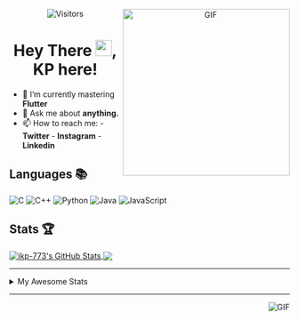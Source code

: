 <div align="center">
<img align="right" alt="GIF" height="300px" src="https://blog.insaid.co/wp-content/uploads/2020/01/Coding.gif"/>
       
![Visitors](https://visitor-badge.glitch.me/badge?page_id=ikp-773)

# Hey There <img src="https://media.tenor.com/images/822fb670841c6f6582fefbb82e338a50/tenor.gif" width="29px">, KP here!
</div>

- 🌱 I’m currently mastering **Flutter**
- 💬 Ask me about **anything.**
- 📫 How to reach me:
       - **Twitter** 
       - **Instagram**
       - **Linkedin**
         
## Languages 📚 

![C](https://img.shields.io/badge/-C-000?style=flat&logo=C)
![C++](https://img.shields.io/badge/-C++-000?style=flat&logo=C%2B%2B&logoColor=00599C)
![Python](https://img.shields.io/badge/-Python-000?style=flat&logo=python)
![Java](https://img.shields.io/badge/-Java-000?style=flat&logo=Java&logoColor=007396)
![JavaScript](https://img.shields.io/badge/-JavaScript-000?style=flat&logo=javascript)

##  Stats 🏆

<a href="https://github.com/ikp-773">
<img align="center" src="https://github-readme-stats.vercel.app/api?username=ikp-773&show_icons=true&theme=tokyonight&icon_color=6392DF&hide=prs" alt="ikp-773's GitHub Stats" />
</a> 
<a href="https://github.com/ikp-773">
<img align="center" src="https://github-readme-stats.vercel.app/api/top-langs/?username=ikp-773&layout=compact&show_icons=true&theme=tokyonight&icon_color=6392DF&hide=prs" />
</a>

---

<details>
       <summary>My Awesome Stats</summary>
       
<!--START_SECTION:waka-->
![Profile Views](http://img.shields.io/badge/Profile%20Views-6-blue)

![Lines of code](https://img.shields.io/badge/From%20Hello%20World%20I%27ve%20Written-346340%20lines%20of%20code-blue)

**🐱 My Github Data** 

> 🏆 2,327 Contributions in the Year 2020
 > 
> 📦 154.8 kB Used in Github's Storage 
 > 
> 💼 Opted to Hire
 > 
> 📜 24 Public Repositories
 > 
> 🔑 11 Private Repositories 

**I'm a Night 🦉** 

```text
🌞 Morning    64 commits     █░░░░░░░░░░░░░░░░░░░░░░░░   5.43% 
🌆 Daytime    234 commits    █████░░░░░░░░░░░░░░░░░░░░   19.86% 
🌃 Evening    482 commits    ██████████░░░░░░░░░░░░░░░   40.92% 
🌙 Night      398 commits    ████████░░░░░░░░░░░░░░░░░   33.79%

```
📅 **I'm Most Productive on Sunday** 

```text
Monday       167 commits    ███░░░░░░░░░░░░░░░░░░░░░░   14.18% 
Tuesday      73 commits     █░░░░░░░░░░░░░░░░░░░░░░░░   6.2% 
Wednesday    179 commits    ███░░░░░░░░░░░░░░░░░░░░░░   15.2% 
Thursday     164 commits    ███░░░░░░░░░░░░░░░░░░░░░░   13.92% 
Friday       151 commits    ███░░░░░░░░░░░░░░░░░░░░░░   12.82% 
Saturday     204 commits    ████░░░░░░░░░░░░░░░░░░░░░   17.32% 
Sunday       240 commits    █████░░░░░░░░░░░░░░░░░░░░   20.37%

```


📊 **This Week I Spent My Time On** 

```text
💬 Programming Languages: 
Dart                     21 hrs 4 mins       ██████████████████████░░░   90.12% 
C                        1 hr 41 mins        █░░░░░░░░░░░░░░░░░░░░░░░░   7.27% 
HTML                     13 mins             ░░░░░░░░░░░░░░░░░░░░░░░░░   0.96% 
YAML                     7 mins              ░░░░░░░░░░░░░░░░░░░░░░░░░   0.54% 
Git Config               7 mins              ░░░░░░░░░░░░░░░░░░░░░░░░░   0.53%

💻 Operating System: 
Mac                      23 hrs 22 mins      █████████████████████████   100.0%

```

**I Mostly Code in Dart** 

```text
Dart                     11 repos            ████████░░░░░░░░░░░░░░░░░   35.48% 
Python                   6 repos             ████░░░░░░░░░░░░░░░░░░░░░   19.35% 
HTML                     6 repos             ████░░░░░░░░░░░░░░░░░░░░░   19.35% 
JavaScript               3 repos             ██░░░░░░░░░░░░░░░░░░░░░░░   9.68% 
Java                     2 repos             █░░░░░░░░░░░░░░░░░░░░░░░░   6.45%

```


**Timeline**

![Chart not found](https://github.com/ikp-773/ikp-773/blob/master/charts/bar_graph.png) 


<!--END_SECTION:waka-->
</details>

 ---
 
<img align="right" alt="GIF" src="https://github4life.herokuapp.com/ikp-773.gif" />


